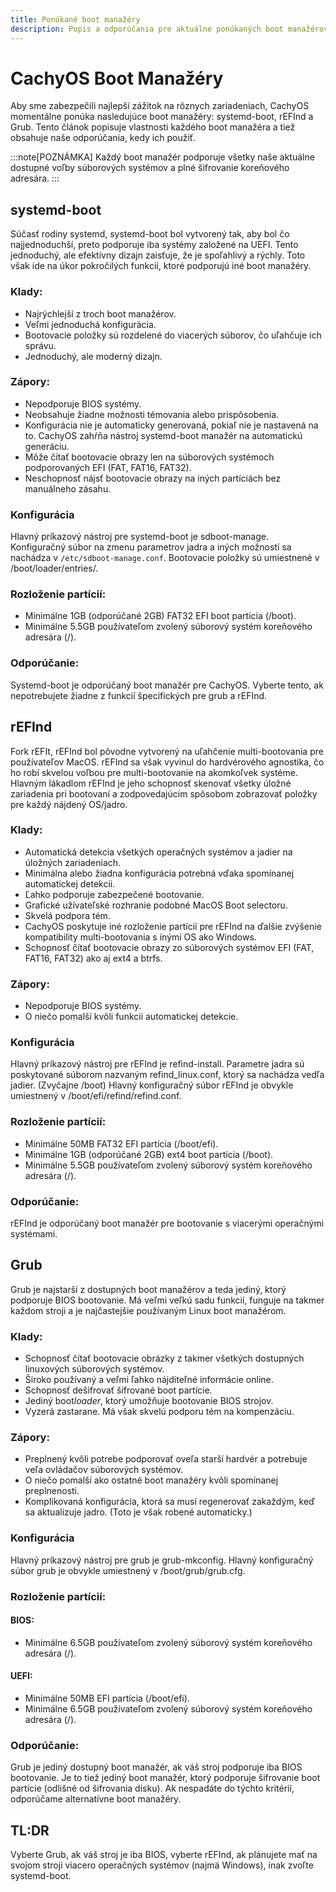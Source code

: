 ```yaml
---
title: Ponúkané boot manažéry
description: Popis a odporúčania pre aktuálne ponúkaných boot manažérov
---
```


# CachyOS Boot Manažéry

Aby sme zabezpečili najlepší zážitok na rôznych zariadeniach, CachyOS momentálne ponúka nasledujúce boot manažéry: systemd-boot, rEFInd a Grub. Tento článok popisuje vlastnosti každého boot manažéra a tiež obsahuje naše odporúčania, kedy ich použiť.

:::note[POZNÁMKA]
Každý boot manažér podporuje všetky naše aktuálne dostupné voľby súborových systémov a plné šifrovanie koreňového adresára.
:::

## systemd-boot

Súčasť rodiny systemd, systemd-boot bol vytvorený tak, aby bol čo najjednoduchší, preto podporuje iba systémy založené na UEFI. Tento jednoduchý, ale efektívny dizajn zaisťuje, že je spoľahlivý a rýchly. Toto však ide na úkor pokročilých funkcií, ktoré podporujú iné boot manažéry.

### Klady:

- Najrýchlejší z troch boot manažérov.
- Veľmi jednoduchá konfigurácia.
- Bootovacie položky sú rozdelené do viacerých súborov, čo uľahčuje ich správu.
- Jednoduchý, ale moderný dizajn.

### Zápory:

- Nepodporuje BIOS systémy.
- Neobsahuje žiadne možnosti témovania alebo prispôsobenia.
- Konfigurácia nie je automaticky generovaná, pokiaľ nie je nastavená na to. CachyOS zahŕňa nástroj systemd-boot manažér na automatickú generáciu.
- Môže čítať bootovacie obrazy len na súborových systémoch podporovaných EFI (FAT, FAT16, FAT32).
- Neschopnosť nájsť bootovacie obrazy na iných partíciách bez manuálneho zásahu.

### Konfigurácia

Hlavný príkazový nástroj pre systemd-boot je sdboot-manage.
Konfiguračný súbor na zmenu parametrov jadra a iných možností sa nachádza v `/etc/sdboot-manage.conf`.
Bootovacie položky sú umiestnené v /boot/loader/entries/.

### Rozloženie partícií:

- Minimálne 1GB (odporúčané 2GB) FAT32 EFI boot partícia (/boot).
- Minimálne 5.5GB používateľom zvolený súborový systém koreňového adresára (/).

### Odporúčanie:

Systemd-boot je odporúčaný boot manažér pre CachyOS. Vyberte tento, ak nepotrebujete žiadne z funkcií špecifických pre grub a rEFInd.

## rEFInd

Fork rEFIt, rEFInd bol pôvodne vytvorený na uľahčenie multi-bootovania pre používateľov MacOS. rEFInd sa však vyvinul do hardvérového agnostika, čo ho robí skvelou voľbou pre multi-bootovanie na akomkoľvek systéme. Hlavným lákadlom rEFInd je jeho schopnosť skenovať všetky úložné zariadenia pri bootovaní a zodpovedajúcim spôsobom zobrazovať položky pre každý nájdený OS/jadro.

### Klady:

- Automatická detekcia všetkých operačných systémov a jadier na úložných zariadeniach.
- Minimálna alebo žiadna konfigurácia potrebná vďaka spomínanej automatickej detekcii.
- Ľahko podporuje zabezpečené bootovanie.
- Grafické užívateľské rozhranie podobné MacOS Boot selectoru.
- Skvelá podpora tém.
- CachyOS poskytuje iné rozloženie partícií pre rEFInd na ďalšie zvýšenie kompatibility multi-bootovania s inými OS ako Windows.
- Schopnosť čítať bootovacie obrazy zo súborových systémov EFI (FAT, FAT16, FAT32) ako aj ext4 a btrfs.

### Zápory:

- Nepodporuje BIOS systémy.
- O niečo pomalší kvôli funkcii automatickej detekcie.

### Konfigurácia

Hlavný príkazový nástroj pre rEFInd je refind-install.
Parametre jadra sú poskytované súborom nazvaným refind_linux.conf, ktorý sa nachádza vedľa jadier. (Zvyčajne /boot)
Hlavný konfiguračný súbor rEFInd je obvykle umiestnený v /boot/efi/refind/refind.conf.

### Rozloženie partícií:

- Minimálne 50MB FAT32 EFI partícia (/boot/efi).
- Minimálne 1GB (odporúčané 2GB) ext4 boot partícia (/boot).
- Minimálne 5.5GB používateľom zvolený súborový systém koreňového adresára (/).

### Odporúčanie:

rEFInd je odporúčaný boot manažér pre bootovanie s viacerými operačnými systémami.

## Grub

Grub je najstarší z dostupných boot manažérov a teda jediný, ktorý podporuje BIOS bootovanie. Má veľmi veľkú sadu funkcií, funguje na takmer každom stroji a je najčastejšie používaným Linux boot manažérom.

### Klady:

- Schopnosť čítať bootovacie obrázky z takmer všetkých dostupných linuxových súborových systémov.
- Široko používaný a veľmi ľahko nájditeľné informácie online.
- Schopnosť dešifrovať šifrované boot partície.
- Jediný boot*loader*, ktorý umožňuje bootovanie BIOS strojov.
- Vyzerá zastarane. Má však skvelú podporu tém na kompenzáciu.

### Zápory:

- Preplnený kvôli potrebe podporovať oveľa starší hardvér a potrebuje veľa ovládačov súborových systémov.
- O niečo pomalší ako ostatné boot manažéry kvôli spomínanej preplnenosti.
- Komplikovaná konfigurácia, ktorá sa musí regenerovať zakaždým, keď sa aktualizuje jadro. (Toto je však robené automaticky.)

### Konfigurácia

Hlavný príkazový nástroj pre grub je grub-mkconfig.
Hlavný konfiguračný súbor grub je obvykle umiestnený v /boot/grub/grub.cfg.

### Rozloženie partícií:

#### BIOS:

- Minimálne 6.5GB používateľom zvolený súborový systém koreňového adresára (/).

#### UEFI:

- Minimálne 50MB EFI partícia (/boot/efi).
- Minimálne 6.5GB používateľom zvolený súborový systém koreňového adresára (/).

### Odporúčanie:

Grub je jediný dostupný boot manažér, ak váš stroj podporuje iba BIOS bootovanie. Je to tiež jediný boot manažér, ktorý podporuje šifrovanie boot partície (odlišné od šifrovania disku). Ak nespadáte do týchto kritérií, odporúčame alternatívne boot manažéry.

## TL:DR

Vyberte Grub, ak váš stroj je iba BIOS, vyberte rEFInd, ak plánujete mať na svojom stroji viacero operačných systémov (najmä Windows), inak zvoľte systemd-boot.
